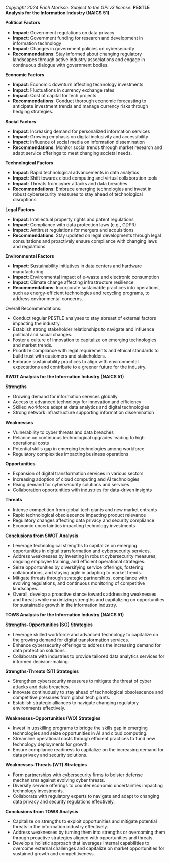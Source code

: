 *Copyright 2024 Erich Morisse.  Subject to the GPLv3 license.*
**PESTLE Analysis for the Information Industry (NAICS 51)**

**Political Factors**
- **Impact**: Government regulations on data privacy
- **Impact**: Government funding for research and development in information technology
- **Impact**: Changes in government policies on cybersecurity
- **Recommendations**: Stay informed about changing regulatory landscapes through active industry associations and engage in continuous dialogue with government bodies.

**Economic Factors**
- **Impact**: Economic downturn affecting technology investments
- **Impact**: Fluctuations in currency exchange rates
- **Impact**: Cost of capital for tech projects
- **Recommendations**: Conduct thorough economic forecasting to anticipate investment trends and manage currency risks through hedging strategies.

**Social Factors**
- **Impact**: Increasing demand for personalized information services
- **Impact**: Growing emphasis on digital inclusivity and accessibility
- **Impact**: Influence of social media on information dissemination
- **Recommendations**: Monitor social trends through market research and adapt service offerings to meet changing societal needs.

**Technological Factors**
- **Impact**: Rapid technological advancements in data analytics
- **Impact**: Shift towards cloud computing and virtual collaboration tools
- **Impact**: Threats from cyber attacks and data breaches
- **Recommendations**: Embrace emerging technologies and invest in robust cybersecurity measures to stay ahead of technological disruptions.

**Legal Factors**
- **Impact**: Intellectual property rights and patent regulations
- **Impact**: Compliance with data protection laws (e.g., GDPR)
- **Impact**: Antitrust regulations for mergers and acquisitions
- **Recommendations**: Stay updated on legal developments through legal consultations and proactively ensure compliance with changing laws and regulations.

**Environmental Factors**
- **Impact**: Sustainability initiatives in data centers and hardware manufacturing
- **Impact**: Environmental impact of e-waste and electronic consumption
- **Impact**: Climate change affecting infrastructure resilience
- **Recommendations**: Incorporate sustainable practices into operations, such as energy-efficient technologies and recycling programs, to address environmental concerns.

Overall Recommendations: 
- Conduct regular PESTLE analyses to stay abreast of external factors impacting the industry.
- Establish strong stakeholder relationships to navigate and influence political and social changes.
- Foster a culture of innovation to capitalize on emerging technologies and market trends.
- Prioritize compliance with legal requirements and ethical standards to build trust with customers and stakeholders.
- Embrace sustainability practices to align with environmental expectations and contribute to a greener future for the industry.

**SWOT Analysis for the Information Industry (NAICS 51)**

**Strengths**
- Growing demand for information services globally
- Access to advanced technology for innovation and efficiency
- Skilled workforce adept at data analytics and digital technologies
- Strong network infrastructure supporting information dissemination

**Weaknesses**
- Vulnerability to cyber threats and data breaches
- Reliance on continuous technological upgrades leading to high operational costs
- Potential skills gap in emerging technologies among workforce
- Regulatory complexities impacting business operations

**Opportunities**
- Expansion of digital transformation services in various sectors
- Increasing adoption of cloud computing and AI technologies
- Rising demand for cybersecurity solutions and services
- Collaboration opportunities with industries for data-driven insights

**Threats**
- Intense competition from global tech giants and new market entrants
- Rapid technological obsolescence impacting product relevance
- Regulatory changes affecting data privacy and security compliance
- Economic uncertainties impacting technology investments

**Conclusions from SWOT Analysis**
- Leverage technological strengths to capitalize on emerging opportunities in digital transformation and cybersecurity services.
- Address weaknesses by investing in robust cybersecurity measures, ongoing employee training, and efficient operational strategies.
- Seize opportunities by diversifying service offerings, fostering collaborations, and staying agile in adapting to market trends.
- Mitigate threats through strategic partnerships, compliance with evolving regulations, and continuous monitoring of competitive landscapes.
- Overall, develop a proactive stance towards addressing weaknesses and threats while maximizing strengths and capitalizing on opportunities for sustainable growth in the information industry.

**TOWS Analysis for the Information Industry (NAICS 51)**

**Strengths-Opportunities (SO) Strategies**
- Leverage skilled workforce and advanced technology to capitalize on the growing demand for digital transformation services.
- Enhance cybersecurity offerings to address the increasing demand for data protection solutions.
- Collaborate with industries to provide tailored data analytics services for informed decision-making.

**Strengths-Threats (ST) Strategies**
- Strengthen cybersecurity measures to mitigate the threat of cyber attacks and data breaches.
- Innovate continuously to stay ahead of technological obsolescence and competitive pressures from global tech giants.
- Establish strategic alliances to navigate changing regulatory environments effectively.

**Weaknesses-Opportunities (WO) Strategies**
- Invest in upskilling programs to bridge the skills gap in emerging technologies and seize opportunities in AI and cloud computing.
- Streamline operational costs through efficient practices to fund new technology deployments for growth.
- Ensure compliance readiness to capitalize on the increasing demand for data privacy and security solutions.

**Weaknesses-Threats (WT) Strategies**
- Form partnerships with cybersecurity firms to bolster defense mechanisms against evolving cyber threats.
- Diversify service offerings to counter economic uncertainties impacting technology investments.
- Collaborate with regulatory experts to navigate and adapt to changing data privacy and security regulations effectively.

**Conclusions from TOWS Analysis**
- Capitalize on strengths to exploit opportunities and mitigate potential threats in the information industry effectively.
- Address weaknesses by turning them into strengths or overcoming them through proactive strategies aligned with opportunities and threats.
- Develop a holistic approach that leverages internal capabilities to overcome external challenges and capitalize on market opportunities for sustained growth and competitiveness.


